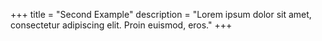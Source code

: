 +++
title = "Second Example"
description = "Lorem ipsum dolor sit amet, consectetur adipiscing elit. Proin euismod, eros."
+++
